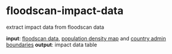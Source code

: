 # floodscan-impact-data
extract impact data from floodscan data

**input**: [floodscan data](https://teams.microsoft.com/_#/files/%5BCTRY%5D%20Uganda?threadId=19%3Ae3339e5661524c9f9fdb346c507c7038%40thread.skype&ctx=channel&context=FloodScan&rootfolder=%252Fsites%252F510-CRAVK-510%252FGedeelde%2520%2520documenten%252F%255BCTRY%255D%2520Uganda%252FGIS%2520Data%252FFloodScan), [population density map](https://data.humdata.org/dataset/highresolutionpopulationdensitymaps-uga) and [country admin boundaries](https://data.humdata.org/dataset/uganda-administrative-boundaries-admin-1-admin-3)
**output**: impact data table
